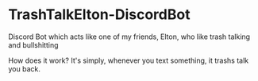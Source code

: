 # TrashTalkElton-DiscordBot
 Discord Bot which acts like one of my friends, Elton, who like trash talking and bullshitting

How does it work?
It's simply, whenever you text something, it trashs talk you back.
